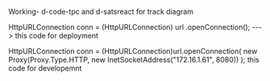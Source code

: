 Working- d-code-tpc and d-satsreact  for track diagram

 HttpURLConnection conn = (HttpURLConnection) url
.openConnection();   ---> this code for deployment

HttpURLConnection conn = (HttpURLConnection)url.openConnection( new
Proxy(Proxy.Type.HTTP, new InetSocketAddress("172.16.1.61", 8080)) ); this code for developemnt
